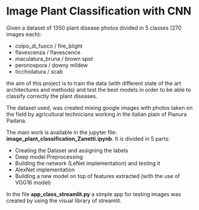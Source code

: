 # Image Plant Classification with CNN
Given a dataset of 1350 plant disease photos divided in 5 classes (270 images each):
* colpo_di_fuoco / fire_blight
* flavescenza / flavescence
* maculatura_bruna / brown spot
* peronospora / downy mildew
* ticchiolatura / scab

the aim of this project is to train the data (with different state of the art architectures and methods) and test the best models in order to be able to classify correctly the plant diseases.

The dataset used, was created mixing google images with photos taken on the field by agricultural technicians working in the italian plain of Pianura Padana.

The main work is available in the jupyter file: **image_plant_classification_Zanetti.ipynb**.
It is divided in 5 parts:
* Creating the Dataset and assigning the labels
* Deep model Preprocessing
* Building the network (LeNet implementation) and testing it
* AlexNet implementation
* Building a new model on top of features extracted (with the use of VGG16 model)

In the file **app_class_streamlit.py** a simple app for testing images was created by using the visual library of streamlit.
